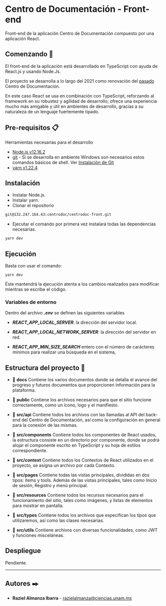 # Centro de Documentación - Front-end
 
Front-end de la aplicación Centro de Documentación compuesto por una aplicación React.
 
## Comenzando 🚀
 
El front-end de la aplicación está desarrollado en TypeScript con ayuda de React.js y usando Node.Js. 
 
El proyecto se desarrolla a lo largo del 2021 como renovación del [pasado](https://132.247.164.43/filmo/centroDocumentacion) Centro de Documentación.
 
En este caso React se usa en combinación con TypeScript, reforzando al framework en su robustez y agilidad de desarrollo; ofrece una experiencia mucho más amigable y útil en ambientes de desarrollo, gracias a su naturaleza de un lenguaje fuertemente tipado.
 
## Pre-requisitos 📋
 
Herramientas necesarias para el desarrollo
 
 - [Node.js v12.16.2](https://nodejs.org/de/blog/release/v12.16.2/)
 - [git](https://git-scm.com/downloads) - Si se desarrolla en ambiente Windows son necesarios estos comandos básicos de shell. Ver [Instalación de Git](https://dgac-conti.atlassian.net/l/c/SeGVPwCY)
 - [yarn v1.22.4](https://classic.yarnpkg.com/en/docs/install#windows-stable)
 
## Instalación
 
- Instalar Node.js.
- Instalar yarn.
- Clonar el repositorio

```bash
git@132.247.164.43:centrodoc/centrodoc-front.git
```

- Ejecutar el comando por primera vez instalará todas las dependencias necesarias. 
 
```bash 
yarn dev  
```
 
## Ejecución
 
Basta con usar el comando: 
 
``` 
yarn dev  
```
 
Éste mantendrá la ejecución atenta a los cambios realizados para modificar mientras se escribe el código.
 
### Variables de entorno 
 
Dentro del archivo **_.env_** se definen las siguientes variables
 
- **_REACT_APP_LOCAL_SERVER_**: la dirección del servidor local.
- **_REACT_APP_LOCAL_NETWORK_SERVER_**: la dirección del servidor en red. 
 
- **_REACT_APP_MIN_SIZE_SEARCH_** entero con el número de carácteres mínimos para realizar una búsqueda en el sistema,
 
## Estructura del proyecto 📂
 
- 📂 **docs**
 Contiene los varios documentos donde se detalla el avance del progreso y futuros documentos que proporcionen información para la plataforma.
 
- 📂 **public**
 Contiene los archivos necesarios para que el sitio funcione correctamente, como un ícono, logo y el manifiesto.
 
- 📂 **src/api**
 Contiene todos los archivos con las llamadas al API del back-end del Centro de Documentación, así como la configuración en general para la conexión de las mismas.
 
- 📂 **src/components**
 Contiene todos los componentes de React usados, la estructura consiste en un directorio por componente, donde se podrá alojar el componente escrito en TypeScript y su hoja de estilos correspondiente.
 
- 📂 **src/context**
 Contiene todos los Contextos de React utilizados en el proyecto, se asigna un archivo por cada Contexto.
 
- 📂 **src/pages**
 Contiene todas las vistas principales, divididas en dos tipos: items y tools. Además de las vistas principales, tales como Inicio de sesión, Registro y menú principal.
 
- 📂 **src/resources**
Contiene todos los recursos necesarios para el funcionamiento del sitio, tales como imágenes, y listas de elementos para mostrar en pantalla.
 
- 📂 **src/types** 
Contiene todos los archivos que especifican los tipos que utilizaremos, así como las clases necesarias.
 
- 📂 **src/utils**
Contiene archivos con diversas funcionalidades, como JWT y funciones misceláneas.
 
## Despliegue
 
Pendiente.
 
---
 
## Autores ✒️
 
- **Raziel Almanza Ibarra** - <razielalmanza@ciencias.unam.mx>
